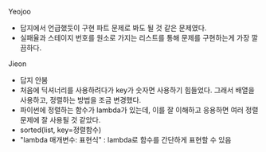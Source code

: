 Yeojoo
- 답지에서 언급했듯이 구현 파트 문제로 봐도 될 것 같은 문제였다.
- 실패율과 스테이지 번호를 원소로 가지는 리스트를 통해 문제를 구현하는게 가장 깔끔하다.

Jieon
- 답지 안봄
- 처음에 딕셔너리를 사용하려다가 key가 숫자면 사용하기 힘들었다. 그래서 배열을 사용하고, 정렬하는 방법을 조금 변경했다.
- 파이썬에 정렬하는 함수가 lambda가 있는데, 이를 잘 이해하고 응용하면 여러 정렬 문제에 잘 사용될 것 같았다.
- sorted(list, key=정렬함수)
- "lambda 매개변수: 표현식" : lambda로 함수를 간단하게 표현할 수 있음
